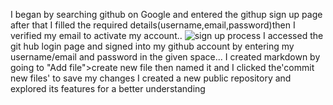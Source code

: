 I began by searching github on Google and entered the githup sign up page after that I filled the required details(username,email,password)then I verified my email to activate my account..
![sign up process](https://github.com/signup?source=form-home-signup&user_email=)
I accessed the git hub login page and signed into my github account by entering my username/email and password in the given space...
I created markdown by going to "Add file">create new file then named it and I clicked the'commit new files' to save my changes
I created a new public repository and explored its features for a better understanding 
